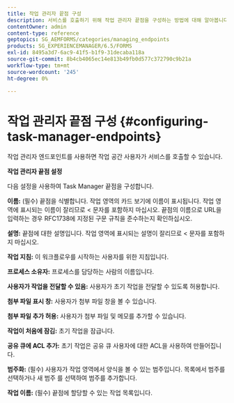 ```yaml
---
title: 작업 관리자 끝점 구성
description: 서비스를 호출하기 위해 작업 관리자 끝점을 구성하는 방법에 대해 알아봅니다. 작업 관리자 끝점을 구성하려면 다른 설정이 필요합니다.
contentOwner: admin
content-type: reference
geptopics: SG_AEMFORMS/categories/managing_endpoints
products: SG_EXPERIENCEMANAGER/6.5/FORMS
exl-id: 8495a3d7-6ac9-41f5-b1f9-31decaba118a
source-git-commit: 8b4cb4065ec14e813b49fb0d577c372790c9b21a
workflow-type: tm+mt
source-wordcount: '245'
ht-degree: 0%

---
```


# 작업 관리자 끝점 구성 {#configuring-task-manager-endpoints}

작업 관리자 엔드포인트를 사용하면 작업 공간 사용자가 서비스를 호출할 수 있습니다.

**작업 관리자 끝점 설정**

다음 설정을 사용하여 Task Manager 끝점을 구성합니다.

**이름:** (필수) 끝점을 식별합니다. 작업 영역의 카드 보기에 이름이 표시됩니다. 작업 영역에 표시되는 이름이 잘리므로 &lt; 문자를 포함하지 마십시오. 끝점의 이름으로 URL을 입력하는 경우 RFC1738에 지정된 구문 규칙을 준수하는지 확인하십시오.

**설명:** 끝점에 대한 설명입니다. 작업 영역에 표시되는 설명이 잘리므로 &lt; 문자를 포함하지 마십시오.

**작업 지침:** 이 워크플로우를 시작하는 사용자를 위한 지침입니다.

**프로세스 소유자:** 프로세스를 담당하는 사람의 이름입니다.

**사용자가 작업을 전달할 수 있음:** 사용자가 초기 작업을 전달할 수 있도록 허용합니다.

**첨부 파일 표시 창:** 사용자가 첨부 파일 창을 볼 수 있습니다.

**첨부 파일 추가 허용:** 사용자가 첨부 파일 및 메모를 추가할 수 있습니다.

**작업이 처음에 잠김:** 초기 작업을 잠급니다.

**공유 큐에 ACL 추가:** 초기 작업은 공유 큐 사용자에 대한 ACL을 사용하여 만들어집니다.

**범주화:** (필수) 사용자가 작업 영역에서 양식을 볼 수 있는 범주입니다. 목록에서 범주를 선택하거나 새 범주 를 선택하여 범주를 추가합니다.

**작업 이름:** (필수) 끝점에 할당할 수 있는 작업 목록입니다.
